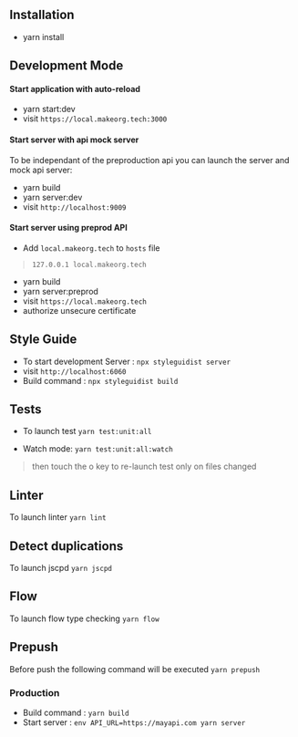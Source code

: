 ## Installation 
*   yarn install

## Development Mode

#### Start application with auto-reload
*   yarn start:dev
*   visit `https://local.makeorg.tech:3000`

#### Start server with api mock server
To be independant of the preproduction api you can launch the server and mock api server:
* yarn build
* yarn server:dev
* visit `http://localhost:9009`

#### Start server using preprod API
*   Add `local.makeorg.tech` to `hosts` file
> `127.0.0.1 local.makeorg.tech`
*   yarn build
*   yarn server:preprod
*   visit `https://local.makeorg.tech`
*   authorize unsecure certificate

## Style Guide
*   To start development Server : `npx styleguidist server`
*   visit `http://localhost:6060`
*   Build command : `npx styleguidist build`

## Tests
- To launch test `yarn test:unit:all`

- Watch mode: `yarn test:unit:all:watch`
> then touch the o key to re-launch test only on files changed

## Linter
To launch linter `yarn lint`

## Detect duplications
To launch jscpd `yarn jscpd`

## Flow
To launch flow type checking `yarn flow`

## Prepush 
Before push the following command will be executed `yarn prepush`

### Production
*   Build command : `yarn build`
*   Start server : `env API_URL=https://mayapi.com yarn server`

